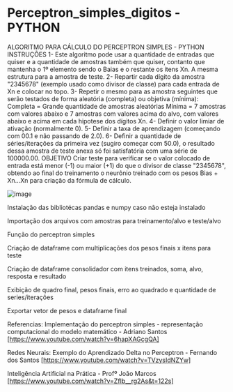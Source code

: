 # Perceptron_simples_digitos - PYTHON
ALGORITMO PARA CÁLCULO DO PERCEPTRON SIMPLES - PYTHON
INSTRUÇÕES
1- Este algoritmo pode usar a quantidade de entradas que quiser e a quantidade de amostras também que quiser, contanto que mantenha o 1º elemento sendo o Baias e o restante os itens Xn. A mesma estrutura para a amostra de teste.
2- Repartir cada dígito da amostra "2345678" (exemplo usado como divisor de classe) para cada entrada de Xn e colocar no topo.
3- Repetir o mesmo para as amostra seguintes que serão testados de forma aleatória (completa) ou objetiva (mínima):
Completa = Grande quantidade de amostras aleatórias
Mínima = 7 amostras com valores abaixo e 7 amostras com valores acima do alvo, com valores abaixo e acima em cada hipotese dos dígitos Xn.
4- Definir o valor limiar de ativação (normalmente 0).
5- Definir a taxa de aprendizagem (começando com 00.1 e não passando de 2.0).
6- Definir a quantidade de séries/iterações da primeira vez (sugiro começar com 50.0), o resultado dessa amostra de teste anexa só foi satisfatória com uma série de 100000.00.
OBJETIVO
Criar teste para verificar se o valor colocado de entrada está menor (-1) ou maior (+1) do que o divisor de classe "2345678", obtendo ao final do treinamento o neurônio treinado com os pesos Bias + Xn...Xn para criação da fórmula de cálculo.

![image](https://user-images.githubusercontent.com/66335171/188719984-0cce2ce6-8a52-4d18-b3f3-a5c2e96d4ee2.png)


Instalação das bibliotécas pandas e numpy caso não esteja instalado

Importação dos arquivos com amostras para treinamento/alvo e teste/alvo

Função do perceptron simples

Criação de dataframe com multiplicações dos pesos finais x itens para teste

Criação de dataframe consolidador com itens treinados, soma, alvo, resposta e resultado

Exibição de quadro final, pesos finais, erro ao quadrado e quantidade de series/iterações

Exportar vetor de pesos e dataframe final

Referencias:
Implementação do perceptron simples - representação computacional do modelo matemático - Adriano Santos [https://www.youtube.com/watch?v=6hapXAGcgQA]

Redes Neurais: Exemplo do Aprendizado Delta no Perceptron - Fernando dos Santos [https://www.youtube.com/watch?v=TVzysIdNZYw]

Inteligência Artificial na Prática - Profº João Marcos [https://www.youtube.com/watch?v=ZfIb__rg2As&t=122s]
